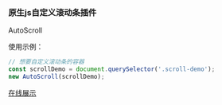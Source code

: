 ### 原生js自定义滚动条插件

AutoScroll

使用示例：

```javascript
// 想要自定义滚动条的容器
const scrollDemo = document.querySelector('.scroll-demo');
new AutoScroll(scrollDemo);
```

[在线展示](https://htmlpreview.github.io/?https://github.com/iLove-Coding/my-plugins/blob/master/scroll/demo.html)